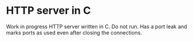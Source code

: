 # HTTP server in C
Work in progress HTTP server written in C. Do not run. Has a port leak and marks ports as used even after closing the connections.

